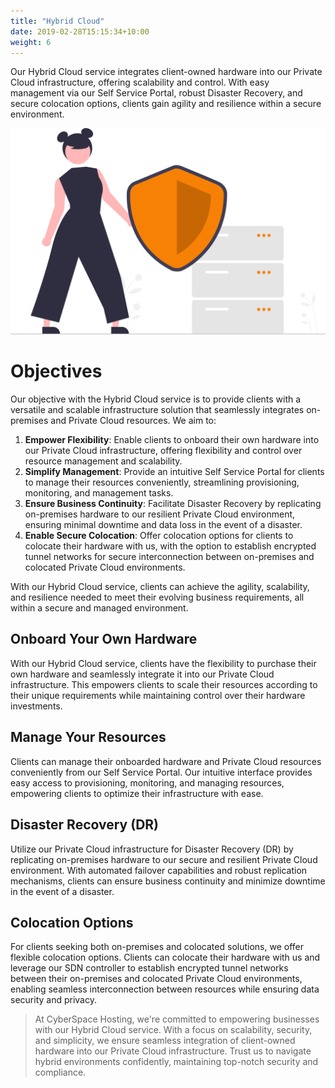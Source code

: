 ```yaml
---
title: "Hybrid Cloud"
date: 2019-02-28T15:15:34+10:00
weight: 6
---
```


Our Hybrid Cloud service integrates client-owned hardware into our Private Cloud infrastructure, offering scalability and control. With easy management via our Self Service Portal, robust Disaster Recovery, and secure colocation options, clients gain agility and resilience within a secure environment.

![Hybrid Cloud Services](/images/illustrations/hybrid_cloud.svg)

# Objectives

Our objective with the Hybrid Cloud service is to provide clients with a versatile and scalable infrastructure solution that seamlessly integrates on-premises and Private Cloud resources. We aim to:

1. **Empower Flexibility**: Enable clients to onboard their own hardware into our Private Cloud infrastructure, offering flexibility and control over resource management and scalability.
2. **Simplify Management**: Provide an intuitive Self Service Portal for clients to manage their resources conveniently, streamlining provisioning, monitoring, and management tasks.
3. **Ensure Business Continuity**: Facilitate Disaster Recovery by replicating on-premises hardware to our resilient Private Cloud environment, ensuring minimal downtime and data loss in the event of a disaster.
4. **Enable Secure Colocation**: Offer colocation options for clients to colocate their hardware with us, with the option to establish encrypted tunnel networks for secure interconnection between on-premises and colocated Private Cloud environments.

With our Hybrid Cloud service, clients can achieve the agility, scalability, and resilience needed to meet their evolving business requirements, all within a secure and managed environment.

## Onboard Your Own Hardware

With our Hybrid Cloud service, clients have the flexibility to purchase their own hardware and seamlessly integrate it into our Private Cloud infrastructure. This empowers clients to scale their resources according to their unique requirements while maintaining control over their hardware investments.

## Manage Your Resources

Clients can manage their onboarded hardware and Private Cloud resources conveniently from our Self Service Portal. Our intuitive interface provides easy access to provisioning, monitoring, and managing resources, empowering clients to optimize their infrastructure with ease.

## Disaster Recovery (DR)

Utilize our Private Cloud infrastructure for Disaster Recovery (DR) by replicating on-premises hardware to our secure and resilient Private Cloud environment. With automated failover capabilities and robust replication mechanisms, clients can ensure business continuity and minimize downtime in the event of a disaster.

## Colocation Options

For clients seeking both on-premises and colocated solutions, we offer flexible colocation options. Clients can colocate their hardware with us and leverage our SDN controller to establish encrypted tunnel networks between their on-premises and colocated Private Cloud environments, enabling seamless interconnection between resources while ensuring data security and privacy.

> At CyberSpace Hosting, we're committed to empowering businesses with our Hybrid Cloud service. With a focus on scalability, security, and simplicity, we ensure seamless integration of client-owned hardware into our Private Cloud infrastructure. Trust us to navigate hybrid environments confidently, maintaining top-notch security and compliance.
